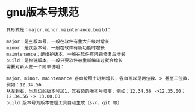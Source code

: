 # gnu版本号规范
    其形式是：major.minor.maintenance.build：

    major：是主版本号，一般在软件有重大升级时增长
    minor：是次版本号，一般在软件有新功能时增长
    maintenance：是维护版本，一般在软件有问题修复后增长
    build：是构建版本，一般只要软件被重新编译过就会增长
    需要对新人做一个简单说明：

    major、minor、maintenance 各自按照十进制增长，各自可以是两位数、> 甚至三位数，例如：12.34.56
    从左到右，当左边的版本号加1，其右边的版本号归零，例如：12.34.56 ->12.35.00；12.34.56 -> 13.00.00
    build 版本号为版本管理工具自动生成（svn、git 等）
